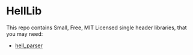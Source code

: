 # HellLib

This repo contains Small, Free, MIT Licensed single header libraries, that you may need:
- [hell_parser](./hell_parser.h)
